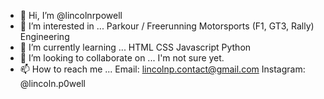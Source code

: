 - 👋 Hi, I’m @lincolnrpowell
- 👀 I’m interested in ...
      Parkour / Freerunning
      Motorsports (F1, GT3, Rally)
      Engineering
- 🌱 I’m currently learning ...
  HTML
  CSS
  Javascript
  Python
- 💞️ I’m looking to collaborate on ...
      I'm not sure yet.
- 📫 How to reach me ...
      Email: lincolnp.contact@gmail.com
      Instagram: @lincoln.p0well

<!---
lincolnrpowell/lincolnrpowell is a ✨ special ✨ repository because its `README.md` (this file) appears on your GitHub profile.
You can click the Preview link to take a look at your changes.
--->
